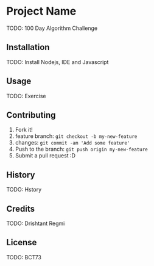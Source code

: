 # Project Name

TODO: 100 Day Algorithm Challenge

## Installation

TODO: Install Nodejs, IDE and Javascript

## Usage

TODO: Exercise

## Contributing

1. Fork it!
2. feature branch: `git checkout -b my-new-feature`
3. changes: `git commit -am 'Add some feature'`
4. Push to the branch: `git push origin my-new-feature`
5. Submit a pull request :D

## History

TODO: Hstory

## Credits

TODO: Drishtant Regmi

## License

TODO: BCT73
